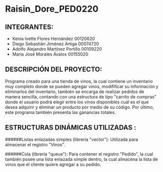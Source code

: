 # Raisin_Dore_PED0220

## INTEGRANTES:
- Kenia Ivette Flores Hernández         00120620
- Diego Sebastián Jiménez Artiga        00074720
- Adolfo Alejandro Martínez Portillo    00109220
- María José Morales Ávalos             00155020

## DESCRIPCIÓN DEL PROYECTO: 
Programa creado para una tienda de vinos, la cual contiene un inventario muy completo donde se pueden agregar vinos, modifificar su información y eliminarlos del inventario, también se encarga de realizar pedidos de manera sencilla, contando con una estructura de tipo "carrito de compras" donde el usuario podrá elegir entre los vinos disponibles cuál es el que desea adquirir y eliminar un producto por medio de su código. Por último, este programa también presenta las ganancias totales.

## ESTRUCTURAS DINÁMICAS UTILIZADAS :
######Listas enlazadas simples (librería "vector"):
Utilizada  para almacenar el registro "Vinos".

######Cola (librería "queue"):
Para contener el registro "Pedido", la cual también posee una lista  enlazada simple dentro, la cual almacena la lista de vinos que el cliente quiere agregar a su pedido.
